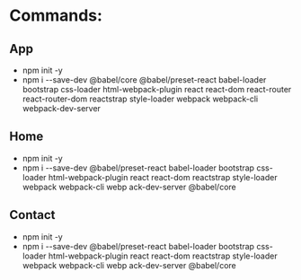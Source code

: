 # Commands:

## App
- npm init -y
- npm i --save-dev @babel/core @babel/preset-react babel-loader bootstrap css-loader html-webpack-plugin react react-dom react-router react-router-dom reactstrap style-loader webpack webpack-cli webpack-dev-server

## Home
- npm init -y
- npm i --save-dev @babel/preset-react babel-loader bootstrap css-loader html-webpack-plugin react react-dom reactstrap style-loader webpack webpack-cli webp
ack-dev-server @babel/core

## Contact
- npm init -y
- npm i --save-dev @babel/preset-react babel-loader bootstrap css-loader html-webpack-plugin react react-dom reactstrap style-loader webpack webpack-cli webp
ack-dev-server @babel/core
